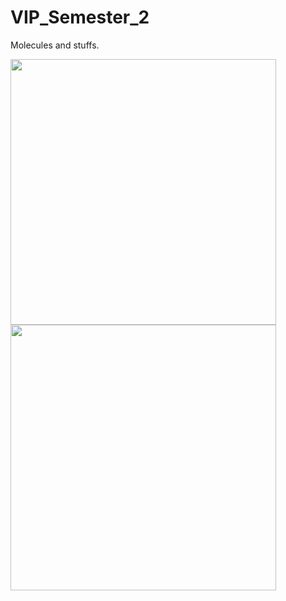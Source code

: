 # VIP_Semester_2
Molecules and stuffs.


<img src="https://github.com/tomonarifeehan/VIP_Semester_2/blob/master/salt.png" width="425" height="425"/> 
<img src="http://www.arabnews.com/sites/default/files/userimages/17/ann_p16_03022017_ed1-2.jpg" width="425" height="425"/> 
